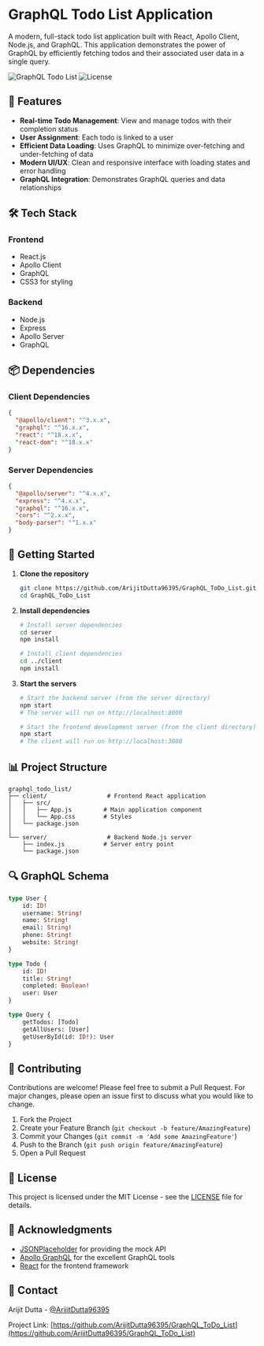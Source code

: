 # GraphQL Todo List Application

A modern, full-stack todo list application built with React, Apollo Client, Node.js, and GraphQL. This application demonstrates the power of GraphQL by efficiently fetching todos and their associated user data in a single query.

![GraphQL Todo List](https://img.shields.io/badge/GraphQL-Todo%20List-blue)
![License](https://img.shields.io/badge/license-MIT-green)

## 🚀 Features

- **Real-time Todo Management**: View and manage todos with their completion status
- **User Assignment**: Each todo is linked to a user
- **Efficient Data Loading**: Uses GraphQL to minimize over-fetching and under-fetching of data
- **Modern UI/UX**: Clean and responsive interface with loading states and error handling
- **GraphQL Integration**: Demonstrates GraphQL queries and data relationships

## 🛠️ Tech Stack

### Frontend
- React.js
- Apollo Client
- GraphQL
- CSS3 for styling

### Backend
- Node.js
- Express
- Apollo Server
- GraphQL

## 📦 Dependencies

### Client Dependencies
```json
{
  "@apollo/client": "^3.x.x",
  "graphql": "^16.x.x",
  "react": "^18.x.x",
  "react-dom": "^18.x.x"
}
```

### Server Dependencies
```json
{
  "@apollo/server": "^4.x.x",
  "express": "^4.x.x",
  "graphql": "^16.x.x",
  "cors": "^2.x.x",
  "body-parser": "^1.x.x"
}
```

## 🚀 Getting Started

1. **Clone the repository**
   ```bash
   git clone https://github.com/ArijitDutta96395/GraphQL_ToDo_List.git
   cd GraphQL_ToDo_List
   ```

2. **Install dependencies**
   ```bash
   # Install server dependencies
   cd server
   npm install

   # Install client dependencies
   cd ../client
   npm install
   ```

3. **Start the servers**
   ```bash
   # Start the backend server (from the server directory)
   npm start
   # The server will run on http://localhost:8000

   # Start the frontend development server (from the client directory)
   npm start
   # The client will run on http://localhost:3000
   ```

## 📊 Project Structure

```
graphql_todo_list/
├── client/                 # Frontend React application
│   ├── src/
│   │   ├── App.js         # Main application component
│   │   └── App.css        # Styles
│   └── package.json
│
└── server/                 # Backend Node.js server
    ├── index.js           # Server entry point
    └── package.json
```

## 🔍 GraphQL Schema

```graphql
type User {
    id: ID!
    username: String!
    name: String!
    email: String!
    phone: String!
    website: String!
}

type Todo {
    id: ID!
    title: String!
    completed: Boolean!
    user: User
}

type Query {
    getTodos: [Todo]
    getAllUsers: [User]
    getUserById(id: ID!): User
}
```

## 🤝 Contributing

Contributions are welcome! Please feel free to submit a Pull Request. For major changes, please open an issue first to discuss what you would like to change.

1. Fork the Project
2. Create your Feature Branch (`git checkout -b feature/AmazingFeature`)
3. Commit your Changes (`git commit -m 'Add some AmazingFeature'`)
4. Push to the Branch (`git push origin feature/AmazingFeature`)
5. Open a Pull Request

## 📝 License

This project is licensed under the MIT License - see the [LICENSE](LICENSE) file for details.

## 👏 Acknowledgments

- [JSONPlaceholder](https://jsonplaceholder.typicode.com/) for providing the mock API
- [Apollo GraphQL](https://www.apollographql.com/) for the excellent GraphQL tools
- [React](https://reactjs.org/) for the frontend framework

## 📧 Contact

Arijit Dutta - [@ArijitDutta96395](https://github.com/ArijitDutta96395)

Project Link: [https://github.com/ArijitDutta96395/GraphQL_ToDo_List](https://github.com/ArijitDutta96395/GraphQL_ToDo_List)
